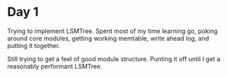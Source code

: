 # Day 1

Trying to implement LSMTree. Spent most of my time learning go, poking around core modules, getting working memtable, write ahead log, and putting it together.

Still trying to get a feel of good module structure. Punting it off until I get a reasonably performant LSMTree.